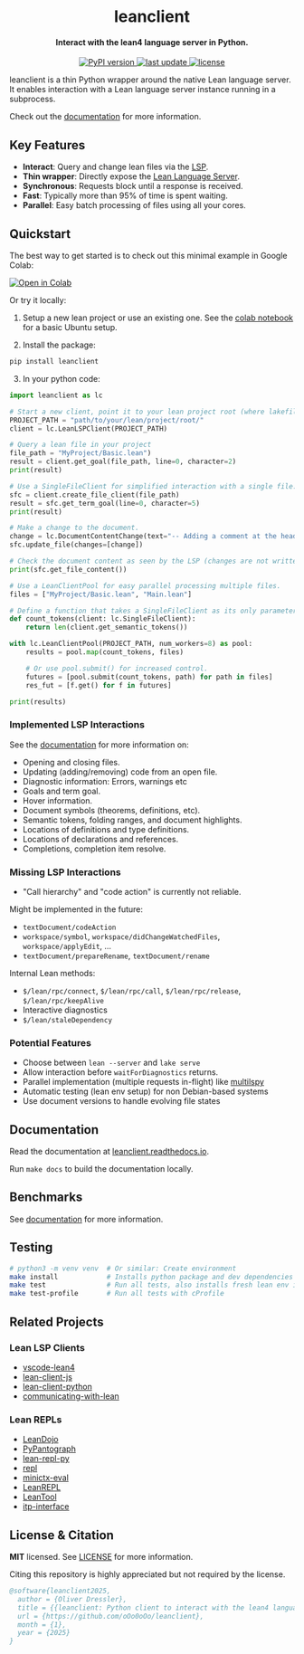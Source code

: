 <h1 align="center">
  leanclient
</h1>

<h4 align="center">Interact with the lean4 language server in Python.</h4>

<p align="center">
  <a href="https://pypi.org/project/leanclient/">
    <img src="https://img.shields.io/pypi/v/leanclient.svg" alt="PyPI version" />
  </a>
  <a href="">
    <img src="https://img.shields.io/github/last-commit/oOo0oOo/leanclient" alt="last update" />
  </a>
  <a href="https://github.com/oOo0oOo/leanclient/blob/master/LICENSE">
    <img src="https://img.shields.io/github/license/oOo0oOo/leanclient.svg" alt="license" />
  </a>
</p>

leanclient is a thin Python wrapper around the native Lean language server.
It enables interaction with a Lean language server instance running in a subprocess.

Check out the [documentation](https://leanclient.readthedocs.io) for more information.

## Key Features

- **Interact**: Query and change lean files via the [LSP](https://microsoft.github.io/language-server-protocol/specifications/lsp/3.17/specification/).
- **Thin wrapper**: Directly expose the [Lean Language Server](https://github.com/leanprover/lean4/tree/master/src/Lean/Server).
- **Synchronous**: Requests block until a response is received.
- **Fast**: Typically more than 95% of time is spent waiting.
- **Parallel**: Easy batch processing of files using all your cores.

## Quickstart

The best way to get started is to check out this minimal example in Google Colab:

[![Open in Colab](https://colab.research.google.com/assets/colab-badge.svg)](https://colab.research.google.com/github/oOo0oOo/leanclient/blob/main/examples/getting_started_leanclient.ipynb)

Or try it locally:

1) Setup a new lean project or use an existing one. See the [colab notebook](examples/getting_started_leanclient.ipynb) for a basic Ubuntu setup.

2) Install the package:

```bash
pip install leanclient
```

3) In your python code:

```python
import leanclient as lc

# Start a new client, point it to your lean project root (where lakefile.toml is located).
PROJECT_PATH = "path/to/your/lean/project/root/"
client = lc.LeanLSPClient(PROJECT_PATH)

# Query a lean file in your project
file_path = "MyProject/Basic.lean")
result = client.get_goal(file_path, line=0, character=2)
print(result)

# Use a SingleFileClient for simplified interaction with a single file.
sfc = client.create_file_client(file_path)
result = sfc.get_term_goal(line=0, character=5)
print(result)

# Make a change to the document.
change = lc.DocumentContentChange(text="-- Adding a comment at the head of the file\n", start=[0, 0], end=[0, 0])
sfc.update_file(changes=[change])

# Check the document content as seen by the LSP (changes are not written to disk).
print(sfc.get_file_content())

# Use a LeanClientPool for easy parallel processing multiple files.
files = ["MyProject/Basic.lean", "Main.lean"]

# Define a function that takes a SingleFileClient as its only parameter.
def count_tokens(client: lc.SingleFileClient):
    return len(client.get_semantic_tokens())

with lc.LeanClientPool(PROJECT_PATH, num_workers=8) as pool:
    results = pool.map(count_tokens, files)

    # Or use pool.submit() for increased control.
    futures = [pool.submit(count_tokens, path) for path in files]
    res_fut = [f.get() for f in futures]

print(results)
```

### Implemented LSP Interactions

See the [documentation](https://leanclient.readthedocs.io) for more information on:

- Opening and closing files.
- Updating (adding/removing) code from an open file.
- Diagnostic information: Errors, warnings etc
- Goals and term goal.
- Hover information.
- Document symbols (theorems, definitions, etc).
- Semantic tokens, folding ranges, and document highlights.
- Locations of definitions and type definitions.
- Locations of declarations and references.
- Completions, completion item resolve.

### Missing LSP Interactions

- "Call hierarchy" and "code action" is currently not reliable.

Might be implemented in the future:

- `textDocument/codeAction`
- `workspace/symbol`, `workspace/didChangeWatchedFiles`, `workspace/applyEdit`, ...
- `textDocument/prepareRename`, `textDocument/rename`

Internal Lean methods:

- `$/lean/rpc/connect`, `$/lean/rpc/call`, `$/lean/rpc/release`, `$/lean/rpc/keepAlive`
- Interactive diagnostics
- `$/lean/staleDependency`

### Potential Features

- Choose between `lean --server` and `lake serve`
- Allow interaction before `waitForDiagnostics` returns.
- Parallel implementation (multiple requests in-flight) like [multilspy](https://github.com/microsoft/multilspy/)
- Automatic testing (lean env setup) for non Debian-based systems
- Use document versions to handle evolving file states

## Documentation

Read the documentation at [leanclient.readthedocs.io](https://leanclient.readthedocs.io).

Run ``make docs`` to build the documentation locally.

## Benchmarks

See [documentation](https://leanclient.readthedocs.io/en/latest/benchmarks.html) for more information.

## Testing

```bash
# python3 -m venv venv  # Or similar: Create environment
make install            # Installs python package and dev dependencies
make test               # Run all tests, also installs fresh lean env if not found
make test-profile       # Run all tests with cProfile
```

## Related Projects

### Lean LSP Clients

- [vscode-lean4](https://github.com/leanprover/vscode-lean4)
- [lean-client-js](https://github.com/leanprover/lean-client-js/)
- [lean-client-python](https://github.com/leanprover-community/lean-client-python)
- [communicating-with-lean](https://github.com/jasonrute/communicating-with-lean)

### Lean REPLs

- [LeanDojo](https://github.com/lean-dojo/LeanDojo)
- [PyPantograph](https://github.com/lenianiva/PyPantograph)
- [lean-repl-py](https://github.com/sorgfresser/lean-repl-py)
- [repl](https://github.com/leanprover-community/repl)
- [minictx-eval](https://github.com/cmu-l3/minictx-eval)
- [LeanREPL](https://github.com/arthurpaulino/LeanREPL)
- [LeanTool](https://github.com/GasStationManager/LeanTool)
- [itp-interface](https://github.com/trishullab/itp-interface)

## License & Citation

**MIT** licensed. See [LICENSE](LICENSE) for more information.

Citing this repository is highly appreciated but not required by the license.

```bibtex
@software{leanclient2025,
  author = {Oliver Dressler},
  title = {{leanclient: Python client to interact with the lean4 language server}},
  url = {https://github.com/oOo0oOo/leanclient},
  month = {1},
  year = {2025}
}
```
